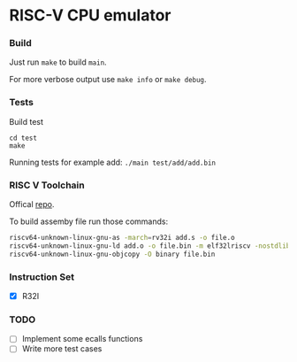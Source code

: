 # RISC-V CPU emulator 

### Build

Just run `make` to build `main`.


For more verbose output use `make info` or `make debug`.

### Tests

Build test

```
cd test
make
```


Running tests for example add: `./main test/add/add.bin`

### RISC V Toolchain

Offical [repo](https://github.com/riscv-collab/riscv-gnu-toolchain).


To build assemby file run those commands:
```bash
riscv64-unknown-linux-gnu-as -march=rv32i add.s -o file.o
riscv64-unknown-linux-gnu-ld add.o -o file.bin -m elf32lriscv -nostdlib --no-relax
riscv64-unknown-linux-gnu-objcopy -O binary file.bin
```

### Instruction Set
 - [x] R32I

### TODO
 - [ ] Implement some ecalls functions
 - [ ] Write more test cases
